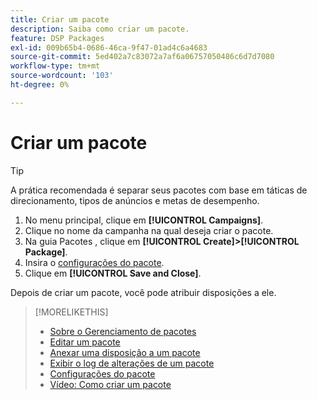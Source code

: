```yaml
---
title: Criar um pacote
description: Saiba como criar um pacote.
feature: DSP Packages
exl-id: 009b65b4-0686-46ca-9f47-01ad4c6a4683
source-git-commit: 5ed402a7c83072a7af6a06757050486c6d7d7080
workflow-type: tm+mt
source-wordcount: '103'
ht-degree: 0%

---
```


# Criar um pacote

>[!TIP]
>
>A prática recomendada é separar seus pacotes com base em táticas de direcionamento, tipos de anúncios e metas de desempenho.

1. No menu principal, clique em **[!UICONTROL Campaigns]**.
1. Clique no nome da campanha na qual deseja criar o pacote.
1. Na guia Pacotes , clique em **[!UICONTROL Create]>[!UICONTROL Package]**.
1. Insira o [configurações do pacote](package-settings.md).
1. Clique em **[!UICONTROL Save and Close]**.

Depois de criar um pacote, você pode atribuir disposições a ele.

>[!MORELIKETHIS]
>
>* [Sobre o Gerenciamento de pacotes](package-about.md)
>* [Editar um pacote](package-edit.md)
>* [Anexar uma disposição a um pacote](package-attach-placement.md)
>* [Exibir o log de alterações de um pacote](package-change-log.md)
>* [Configurações do pacote](package-settings.md)
>* [Vídeo: Como criar um pacote](https://experienceleague.adobe.com/docs/advertising-cloud-learn/tutorials/dsp/package-create.html)

